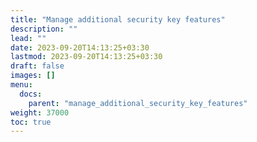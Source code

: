 ```yaml
---
title: "Manage additional security key features"
description: ""
lead: ""
date: 2023-09-20T14:13:25+03:30
lastmod: 2023-09-20T14:13:25+03:30
draft: false
images: []
menu:
  docs:
    parent: "manage_additional_security_key_features"
weight: 37000
toc: true
---
```

